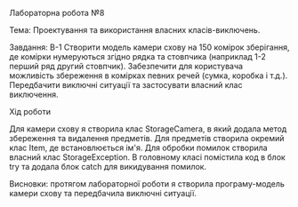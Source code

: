 Лабораторна робота №8

Тема: Проектування та використання власних класів-виключень.

Завдання: В-1
Створити модель камери схову на 150 комірок зберігання, де комірки нумеруються згідно рядка та стовпчика (наприклад 1-2 перший ряд другий стовпчик).
Забезпечити для користувача можливість збереження в комірках певних речей (сумка, коробка і т.д.).
Передбачити виключні ситуації та застосувати власний клас виключення.

Хід роботи

Для камери схову я створила клас StorageCamera, в який додала метод збереження та видалення предметів. Для предметів створила окремий клас Item, де встановлюється ім'я.
Для обробки помилок створила власний клас StorageException. В головному класі помістила код в блок try та додала блок catch для викидування помилок.

Висновки: протягом лабораторної роботи я створила програму-модель камери схову та передбачила виключні ситуації.
